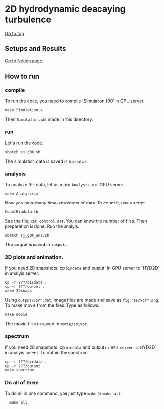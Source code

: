 # 2D hydrodynamic deacaying turbulence

[Go to top](../README.md)  

## Setups and Results
[Go to Notion page.](https://www.notion.so/Turbulence-Studies-e4836ad642684f8f992d54a1f7e22635#97db0fffb85541a891157c14669bd36e)

## How to run

### compile 
To run the code, you need to compile 'Simulation.f90' in GPU server.
    
    make Simulation.x
    
Then `Simulation.x`is made in this directory.

### run
Let's run the code.
    
    sbatch sj_g00.sh
    
The simulation data is saved in `bindata/`.

### analysis
To analyze the data, let us make `Analysis.x` in GPU server..
    
    make Analysis.x
    
Now you have many time-snapshots of data. To count it, use a script.
    
    CountBindata.sh
   
See the file, `cat control.dat`. You can know the number of files.
Then preparation is done. Run the analyis.
    
    sbatch sj_g00_ana.sh
    
The output is saved in `output/`.
### 2D plots and animation.
If you need 2D snapshots. cp `bindata` and output` in GPU server to 'HYD2D' in analyis server.
    
    cp -r ???/bindata .
    cp -r ???/output .
    make 2Dsnaps
   
Using `output/vor*.dat`, image files are made and save as `figures/vor*.png`.
To make movie from the files. Type as follows.

    make movie
   
The movie files in saved in `movie/anivor`.

### spectrum
If you need 2D snapshots. cp `bindata` and output` in GPU server to `HYD2D` in analyis server.
To obtain the spectrum
   
    cp -r ???/bindata .
    cp -r ???/output .
    make spectrum
      
### Do all of them
To do all in one command, you just type `make` or `make all`.
   
      make all
      
